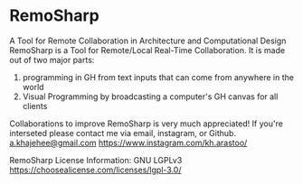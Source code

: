 # RemoSharp

A Tool for Remote Collaboration in Architecture and Computational Design
RemoSharp is a Tool for Remote/Local Real-Time Collaboration.
It is made out of two major parts:
1. programming in GH from text inputs that can come from anywhere in the world
2. Visual Programming by broadcasting a computer's GH canvas for all clients

Collaborations to improve RemoSharp is very much appreciated!
If you're interseted please contact me via email, instagram, or Github.
a.khajehee@gmail.com
https://www.instagram.com/kh.arastoo/

RemoSharp License Information:
GNU LGPLv3
https://choosealicense.com/licenses/lgpl-3.0/
